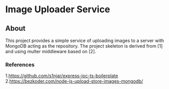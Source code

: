 # Image Uploader Service

## About

This project provides a simple service of uploading images to a server with MongoDB acting as the repository. The project skeleton is derived from [1] and using multer middleware based on [2].

### References

1.<https://github.com/s1njar/express-ioc-ts-boilerplate> 2.<https://bezkoder.com/node-js-upload-store-images-mongodb/>
